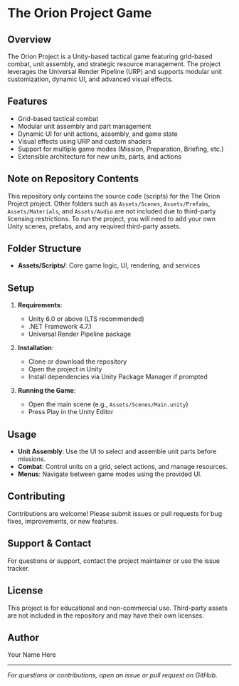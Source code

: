 # The Orion Project Game

## Overview

The Orion Project is a Unity-based tactical game featuring grid-based combat, unit assembly, and strategic resource management. The project leverages the Universal Render Pipeline (URP) and supports modular unit customization, dynamic UI, and advanced visual effects.

## Features

- Grid-based tactical combat
- Modular unit assembly and part management
- Dynamic UI for unit actions, assembly, and game state
- Visual effects using URP and custom shaders
- Support for multiple game modes (Mission, Preparation, Briefing, etc.)
- Extensible architecture for new units, parts, and actions

## Note on Repository Contents

This repository only contains the source code (scripts) for the The Orion Project project. Other folders such as `Assets/Scenes`, `Assets/Prefabs`, `Assets/Materials`, and `Assets/Audio` are not included due to third-party licensing restrictions.
To run the project, you will need to add your own Unity scenes, prefabs, and any required third-party assets.

## Folder Structure

- **Assets/Scripts/**: Core game logic, UI, rendering, and services

## Setup

1. **Requirements**:  
   - Unity 6.0 or above (LTS recommended)  
   - .NET Framework 4.7.1  
   - Universal Render Pipeline package

2. **Installation**:  
   - Clone or download the repository  
   - Open the project in Unity  
   - Install dependencies via Unity Package Manager if prompted

3. **Running the Game**:  
   - Open the main scene (e.g., `Assets/Scenes/Main.unity`)  
   - Press Play in the Unity Editor

## Usage

- **Unit Assembly**: Use the UI to select and assemble unit parts before missions.
- **Combat**: Control units on a grid, select actions, and manage resources.
- **Menus**: Navigate between game modes using the provided UI.

## Contributing

Contributions are welcome! Please submit issues or pull requests for bug fixes, improvements, or new features.

## Support & Contact

For questions or support, contact the project maintainer or use the issue tracker.

## License

This project is for educational and non-commercial use. Third-party assets are not included in the repository and may have their own licenses.

## Author

Your Name Here

---

*For questions or contributions, open an issue or pull request on GitHub.*
